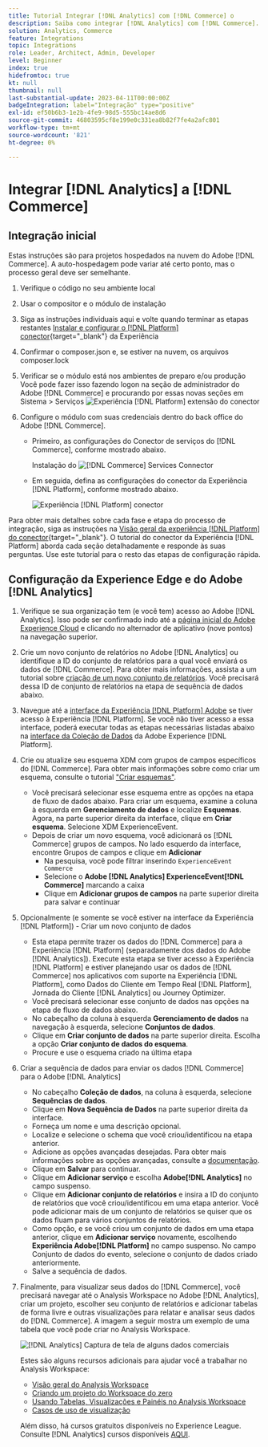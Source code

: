 ```yaml
---
title: Tutorial Integrar [!DNL Analytics] com [!DNL Commerce] o
description: Saiba como integrar [!DNL Analytics] com [!DNL Commerce].
solution: Analytics, Commerce
feature: Integrations
topic: Integrations
role: Leader, Architect, Admin, Developer
level: Beginner
index: true
hidefromtoc: true
kt: null
thumbnail: null
last-substantial-update: 2023-04-11T00:00:00Z
badgeIntegration: label="Integração" type="positive"
exl-id: ef50b6b3-1e2b-4fe9-98d5-555bc14ae8d6
source-git-commit: 46803595cf8e199e0c331ea8b82f7fe4a2afc801
workflow-type: tm+mt
source-wordcount: '821'
ht-degree: 0%

---
```


# Integrar [!DNL Analytics] a [!DNL Commerce]

## Integração inicial

Estas instruções são para projetos hospedados na nuvem do Adobe [!DNL Commerce]. A auto-hospedagem pode variar até certo ponto, mas o processo geral deve ser semelhante.

1. Verifique o código no seu ambiente local
1. Usar o compositor e o módulo de instalação
1. Siga as instruções individuais aqui e volte quando terminar as etapas restantes
   [Instalar e configurar o  [!DNL Platform] conector](https://experienceleague.adobe.com/docs/commerce-merchant-services/experience-platform-connector/fundamentals/install.html?lang=pt-BR){target="_blank"} da Experiência


1. Confirmar o composer.json e, se estiver na nuvem, os arquivos composer.lock
1. Verificar se o módulo está nos ambientes de preparo e/ou produção
Você pode fazer isso fazendo logon na seção de administrador do Adobe [!DNL Commerce] e procurando por essas novas seções em Sistema > Serviços
   ![Experiência [!DNL Platform] extensão do conector](./assets/analytics-commerce/admin-view-experience-platform-commector-extension.png)

1. Configure o módulo com suas credenciais dentro do back office do Adobe [!DNL Commerce].
   * Primeiro, as configurações do Conector de serviços do [!DNL Commerce], conforme mostrado abaixo.

     Instalação do ![[!DNL Commerce] Services Connector](./assets/analytics-commerce/commerce-services-connector-setup.png)
   * Em seguida, defina as configurações do conector da Experiência [!DNL Platform], conforme mostrado abaixo.

     ![Experiência [!DNL Platform] conector](./assets/analytics-commerce/experience-platform-connector.png)

Para obter mais detalhes sobre cada fase e etapa do processo de integração, siga as instruções na [Visão geral da experiência [!DNL Platform] do conector](https://experienceleague.adobe.com/docs/commerce-merchant-services/experience-platform-connector/overview.html?lang=pt-BR){target="_blank"}. O tutorial do conector da Experiência [!DNL Platform] aborda cada seção detalhadamente e responde às suas perguntas. Use este tutorial para o resto das etapas de configuração rápida.

## Configuração da Experience Edge e do Adobe [!DNL Analytics]

1. Verifique se sua organização tem (e você tem) acesso ao Adobe [!DNL Analytics]. Isso pode ser confirmado indo até a [página inicial do Adobe Experience Cloud](https://experience.adobe.com/) e clicando no alternador de aplicativo (nove pontos) na navegação superior.

1. Crie um novo conjunto de relatórios no Adobe [!DNL Analytics] ou identifique a ID do conjunto de relatórios para a qual você enviará os dados de [!DNL Commerce]. Para obter mais informações, assista a um tutorial sobre [criação de um novo conjunto de relatórios](https://experienceleague.adobe.com/docs/analytics-learn/tutorials/intro-to-analytics/analytics-basics/understanding-and-creating-report-suites.html?lang=pt-BR). Você precisará dessa ID de conjunto de relatórios na etapa de sequência de dados abaixo.

1. Navegue até a [interface da Experiência [!DNL Platform] Adobe](https://platform.adobe.com) se tiver acesso à Experiência [!DNL Platform]. Se você não tiver acesso a essa interface, poderá executar todas as etapas necessárias listadas abaixo na [interface da Coleção de Dados](https://experience.adobe.com/#/data-collection) da Adobe Experience [!DNL Platform].

1. Crie ou atualize seu esquema XDM com grupos de campos específicos do [!DNL Commerce]. Para obter mais informações sobre como criar um esquema, consulte o tutorial [&quot;Criar esquemas&quot;](https://experienceleague.adobe.com/docs/platform-learn/tutorials/schemas/create-schemas.html?lang=pt-BR).
   * Você precisará selecionar esse esquema entre as opções na etapa de fluxo de dados abaixo. Para criar um esquema, examine a coluna à esquerda em **Gerenciamento de dados** e localize **Esquemas**. Agora, na parte superior direita da interface, clique em **Criar esquema**. Selecione XDM ExperienceEvent.
   * Depois de criar um novo esquema, você adicionará os [!DNL Commerce] grupos de campos. No lado esquerdo da interface, encontre Grupos de campos e clique em **Adicionar**
      * Na pesquisa, você pode filtrar inserindo `ExperienceEvent Commerce`
      * Selecione o **Adobe [!DNL Analytics] ExperienceEvent[!DNL Commerce]** marcando a caixa
      * Clique em **Adicionar grupos de campos** na parte superior direita para salvar e continuar

1. Opcionalmente (e somente se você estiver na interface da Experiência [!DNL Platform]) - Criar um novo conjunto de dados
   * Esta etapa permite trazer os dados do [!DNL Commerce] para a Experiência [!DNL Platform] (separadamente dos dados do Adobe [!DNL Analytics]). Execute esta etapa se tiver acesso à Experiência [!DNL Platform] e estiver planejando usar os dados de [!DNL Commerce] nos aplicativos com suporte na Experiência [!DNL Platform], como Dados do Cliente em Tempo Real [!DNL Platform], Jornada do Cliente [!DNL Analytics] ou Journey Optimizer.
   * Você precisará selecionar esse conjunto de dados nas opções na etapa de fluxo de dados abaixo.
   * No cabeçalho da coluna à esquerda **Gerenciamento de dados** na navegação à esquerda, selecione **Conjuntos de dados**.
   * Clique em **Criar conjunto de dados** na parte superior direita. Escolha a opção **Criar conjunto de dados do esquema**.
   * Procure e use o esquema criado na última etapa

1. Criar a sequência de dados para enviar os dados [!DNL Commerce] para o Adobe [!DNL Analytics]
   * No cabeçalho **Coleção de dados**, na coluna à esquerda, selecione **Sequências de dados**.
   * Clique em **Nova Sequência de Dados** na parte superior direita da interface.
   * Forneça um nome e uma descrição opcional.
   * Localize e selecione o schema que você criou/identificou na etapa anterior.
   * Adicione as opções avançadas desejadas. Para obter mais informações sobre as opções avançadas, consulte a [documentação](https://experienceleague.adobe.com/docs/experience-platform/datastreams/configure.html?lang=pt-BR).
   * Clique em **Salvar** para continuar.
   * Clique em **Adicionar serviço** e escolha **Adobe[!DNL Analytics]** no campo suspenso.
   * Clique em **Adicionar conjunto de relatórios** e insira a ID do conjunto de relatórios que você criou/identificou em uma etapa anterior. Você pode adicionar mais de um conjunto de relatórios se quiser que os dados fluam para vários conjuntos de relatórios.
   * Como opção, e se você criou um conjunto de dados em uma etapa anterior, clique em **Adicionar serviço** novamente, escolhendo **Experiência Adobe[!DNL Platform]** no campo suspenso. No campo Conjunto de dados do evento, selecione o conjunto de dados criado anteriormente.
   * Salve a sequência de dados.

1. Finalmente, para visualizar seus dados do [!DNL Commerce], você precisará navegar até o Analysis Workspace no Adobe [!DNL Analytics], criar um projeto, escolher seu conjunto de relatórios e adicionar tabelas de forma livre e outras visualizações para relatar e analisar seus dados do [!DNL Commerce]. A imagem a seguir mostra um exemplo de uma tabela que você pode criar no Analysis Workspace.

   ![[!DNL Analytics] Captura de tela de alguns dados comerciais](./assets/analytics-commerce/analytics-screenshot-commerce-items.png)

   Estes são alguns recursos adicionais para ajudar você a trabalhar no Analysis Workspace:

   * [Visão geral do Analysis Workspace](https://experienceleague.adobe.com/docs/analytics-learn/tutorials/analysis-workspace/analysis-workspace-basics/analysis-workspace-overview.html?lang=pt-BR)
   * [Criando um projeto do Workspace do zero](https://experienceleague.adobe.com/docs/analytics-learn/tutorials/analysis-workspace/analysis-workspace-basics/building-a-workspace-project-from-scratch.html?lang=pt-BR)
   * [Usando Tabelas, Visualizações e Painéis no Analysis Workspace](https://experienceleague.adobe.com/docs/analytics-learn/tutorials/analysis-workspace/using-panels/using-tables-visualizations-and-panels.html?lang=pt-BR)
   * [Casos de uso de visualização](https://experienceleague.adobe.com/docs/analytics-learn/tutorials/analysis-workspace/visualizations/visualization-use-cases.html?lang=pt-BR)

   Além disso, há cursos gratuitos disponíveis no Experience League. Consulte [!DNL Analytics] cursos disponíveis [AQUI](https://experienceleague.adobe.com/pt-br?lang=en&Solution=Analytics#courses).
